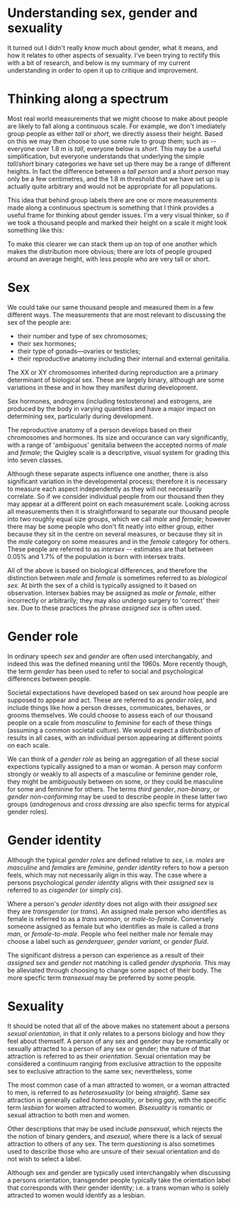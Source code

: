 Understanding sex, gender and sexuality
=======================================

It turned out I didn't really know much about gender, what it means, and how it relates to other aspects of sexuality.
I've been trying to rectify this with a bit of research,
and below is my summary of my current understanding in order to open it up to critique and improvement.


# Thinking along a spectrum

Most real world measurements that we might choose to make about people are likely to fall along a continuous scale.
For example, we don't imediately group people as either *tall* or *short*, we directly assess their height.
Based on this we may then choose to use some rule to group them;
such as -- everyone over 1.8 m is *tall*, everyone below is *short*.
This may be a useful simplification,
but everyone understands that underlying the simple *tall*/*short* binary categories we have set up there may be a range of different heights.
In fact the difference between a *tall person* and a *short person* may only be a few centimetres, 
and the 1.8 m threshold that we have set up is actually quite arbitrary and would not be appropriate for all populations.

This idea that behind group labels there are one or more measurements made along a continuous spectrum is something that I think provides a useful frame for thinking about gender issues.
I'm a very visual thinker, so if we took a thousand people and marked their height on a scale it might look something like this:

To make this clearer we can stack them up on top of one another which makes the distribution more obvious;
there are lots of people grouped around an average height, 
with less people who are very tall or short.


# Sex

We could take our same thousand people and measured them in a few different ways.
The measurements that are most relevant to discussing the sex of the people are:

* their number and type of sex chromosomes;
* their sex hormones;
* their type of gonads—ovaries or testicles;
* their reproductive anatomy including their internal and external genitalia.

The XX or XY chromosomes inherited during reproduction are a primary determinant of biological sex.
These are largely binary,
although are some variations in these and in how they manifest during development.

Sex hormones,
androgens (including testosterone) and estrogens, 
are produced by the body in varying quantities and have a major impact on determining sex, particularly during development.

The reproductive anatomy of a person develops based on their chromosomes and hormones.
Its size and occurance can vary significantly,
with a range of 'ambiguous' genitalia between the accepted norms of *male* and *female*;
the Quigley scale is a descriptive, visual system for grading this into seven classes.

Although these separate aspects influence one another,
there is also significant variation in the developmental process;
therefore it is necessary to measure each aspect independently as they will not necessarily correlate.
So if we consider individual people from our thousand then they may appear at a different point on each measurement scale.
Looking across all measurements then it is straightforward to separate our thousand people into two roughly equal size groups,
which we call *male* and *female*;
however there may be some people who don't fit neatly into either group,
either because they sit in the centre on several measures,
or because they sit in the *male* category on some measures and in the *female* category for others.
These people are referred to as *intersex* -- 
estimates are that between 0.05% and 1.7% of the population is born with intersex traits.

All of the above is based on biological differences,
and therefore the distinction between *male* and *female* is sometimes referred to as *biological sex*.
At birth the sex of a child is typically assigned to it based on observation.
Intersex babies may be assigned as *male* or *female*,
either incorrectly or arbitrarily;
they may also undergo surgery to 'correct' their sex.
Due to these practices the phrase *assigned sex* is often used.


# Gender role

In ordinary speech *sex* and *gender* are often used interchangably,
and indeed this was the defined meaning until the 1960s.
More recently though, the term *gender* has been used to refer to social and psychological differences between people.

Societal expectations have developed based on sex around how people are supposed to appear and act.
These are referred to as *gender roles*,
and include things like how a person dresses, communicates, behaves, or grooms themselves.
We could choose to assess each of our thousand people on a scale from *masculine* to *feminine* for each of these things
(assuming a common societal culture).
We would expect a distribution of results in all cases, 
with an individual person appearing at different points on each scale.

We can think of a *gender role* as being an aggregation of all these social expections typically assigned to a man or woman.
A person may conform strongly or weakly to all aspects of a masculine or feminine gender role, they might be ambiguously between on some,
or they could be masculine for some and feminine for others.
The terms *third gender*, *non-binary*, or *gender non-conforming* may be used to describe people in these latter two groups
(*androgenous* and *cross dressing* are also specfic terms for atypical gender roles).


# Gender identity

Although the typical *gender roles* are defined relative to *sex*,
i.e. *males* are *masculine* and *females* are *feminine*,
*gender identity* refers to how a person feels, 
which may not necessarily align in this way.
The case where a persons psychological *gender identity* aligns with their *assigned sex* is referred to as *cisgender*
(or simply *cis*).

Where a person's *gender identity* does not align with their *assigned sex* they are *transgender* (or *trans*).
An assigned male person who identifies as female is referred to as a *trans woman*,
or *male-to-female*.
Conversely someone assigned as female but who identifies as male is called a *trans man*,
or *female-to-male*.
People who feel neither male nor female may choose a label such as *genderqueer*, *gender variant*, or *gender fluid*.

The significant distress a person can experience as a result of their *assigned sex* and *gender* not matching is called *gender dysphoria*.
This may be alleviated through choosing to change some aspect of their body.
The more specfic term *transexual* may be preferred by some people.


# Sexuality

It should be noted that all of the above makes no statement about a persons *sexual orientation*,
in that it only relates to a persons biology and how they feel about themself.
A person of any sex and gender may be romantically or sexually attracted to a person of any sex or gender;
the nature of that attraction is referred to as their *orientation*.
Sexual orientation may be considered a continuum ranging from exclusive attraction to the opposite sex to exclusive attraction to the same sex;
nevertheless, some 

The most common case of a man attracted to women,
or a woman attracted to men,
is referred to as *heterosexuality*
(or being *straight*).
Same sex attraction is generally called *homosexuality*,
or being *gay*,
with the specific term *lesbian* for women attracted to women.
*Bisexuality* is romantic or sexual attraction to both men and women.

Other descriptions that may be used include *pansexual*,
which rejects the the notion of binary genders, 
and *asexual*, 
where there is a lack of sexual attraction to others of any sex.
The term *questioning* is also sometimes used to describe those who are unsure of their sexual orientation and do not wish to select a label.

Although sex and gender are typically used interchangably when discussing a persons orientation,
transgender people typically take the orientation label that corresponds with their gender identity;
i.e. a trans woman who is solely attracted to women would identify as a lesbian.



